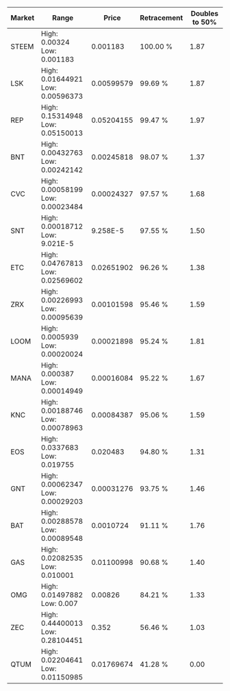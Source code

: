| Market | Range | Price| Retracement | Doubles to 50% |
| --- | --- | --- | --- | --- |
| STEEM | High: 0.00324<br />Low: 0.001183 | 0.001183 | 100.00 % | 1.87 |
| LSK | High: 0.01644921<br />Low: 0.00596373 | 0.00599579 | 99.69 % | 1.87 |
| REP | High: 0.15314948<br />Low: 0.05150013 | 0.05204155 | 99.47 % | 1.97 |
| BNT | High: 0.00432763<br />Low: 0.00242142 | 0.00245818 | 98.07 % | 1.37 |
| CVC | High: 0.00058199<br />Low: 0.00023484 | 0.00024327 | 97.57 % | 1.68 |
| SNT | High: 0.00018712<br />Low: 9.021E-5 | 9.258E-5 | 97.55 % | 1.50 |
| ETC | High: 0.04767813<br />Low: 0.02569602 | 0.02651902 | 96.26 % | 1.38 |
| ZRX | High: 0.00226993<br />Low: 0.00095639 | 0.00101598 | 95.46 % | 1.59 |
| LOOM | High: 0.0005939<br />Low: 0.00020024 | 0.00021898 | 95.24 % | 1.81 |
| MANA | High: 0.000387<br />Low: 0.00014949 | 0.00016084 | 95.22 % | 1.67 |
| KNC | High: 0.00188746<br />Low: 0.00078963 | 0.00084387 | 95.06 % | 1.59 |
| EOS | High: 0.0337683<br />Low: 0.019755 | 0.020483 | 94.80 % | 1.31 |
| GNT | High: 0.00062347<br />Low: 0.00029203 | 0.00031276 | 93.75 % | 1.46 |
| BAT | High: 0.00288578<br />Low: 0.00089548 | 0.0010724 | 91.11 % | 1.76 |
| GAS | High: 0.02082535<br />Low: 0.010001 | 0.01100998 | 90.68 % | 1.40 |
| OMG | High: 0.01497882<br />Low: 0.007 | 0.00826 | 84.21 % | 1.33 |
| ZEC | High: 0.44400013<br />Low: 0.28104451 | 0.352 | 56.46 % | 1.03 |
| QTUM | High: 0.02204641<br />Low: 0.01150985 | 0.01769674 | 41.28 % | 0.00 |
